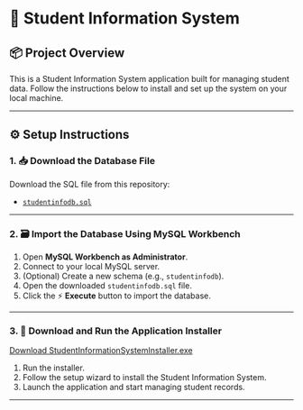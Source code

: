 # 🧾 Student Information System

## 📦 Project Overview
This is a Student Information System application built for managing student data. Follow the instructions below to install and set up the system on your local machine.

---

## ⚙️ Setup Instructions

### 1. 📥 Download the Database File

Download the SQL file from this repository:

- [`studentinfodb.sql`](./studentinfodb.sql)

---

### 2. 🗃️ Import the Database Using MySQL Workbench

1. Open **MySQL Workbench as Administrator**.
2. Connect to your local MySQL server.
3. (Optional) Create a new schema (e.g., `studentinfodb`).
4. Open the downloaded `studentinfodb.sql` file.
5. Click the ⚡ **Execute** button to import the database.

---

### 3. 💾 Download and Run the Application Installer

  [Download StudentInformationSystemInstaller.exe](https://raw.githubusercontent.com/GeykScript/StudentInformationSystem/master/StudentInformationSystemInstaller.exe)


1. Run the installer.
2. Follow the setup wizard to install the Student Information System.
3. Launch the application and start managing student records.

---
